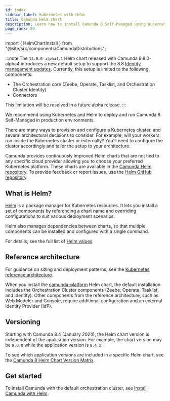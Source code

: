 ```yaml
---
id: index
sidebar_label: Kubernetes with Helm
title: Camunda Helm chart
description: Learn how to install Camunda 8 Self-Managed using Kubernetes with Helm.
page_rank: 80
---
```


import { HelmChartInstall } from "@site/src/components/CamundaDistributions";

:::note
The `13.0.0-alpha4.1` Helm chart released with Camunda 8.8.0-alpha4 introduces a new default setup to support the 8.8 [Identity management updates](/reference/announcements-release-notes/880/880-release-notes.md#identity-management-updates-saasself-managed). Currently, this setup is limited to the following components:

- The Orchestration core (Zeebe, Operate, Tasklist, and Orchestration Cluster Identity)
- Connectors

This limitation will be resolved in a future alpha release.
:::

We recommend using Kubernetes and Helm to deploy and run Camunda 8 Self-Managed in production environments.

There are many ways to provision and configure a Kubernetes cluster, and several architectural decisions to consider. For example, will your workers run inside the Kubernetes cluster or externally? You'll need to configure the cluster accordingly and tailor the setup to your architecture.

Camunda provides continuously improved Helm charts that are not tied to any specific cloud provider allowing you to choose your preferred Kubernetes platform. These charts are available in the [Camunda Helm repository](https://artifacthub.io/packages/helm/camunda/camunda-platform). To provide feedback or report issues, use the [Helm GitHub repository](https://github.com/camunda/camunda-platform-helm/issues).

## What is Helm?

[Helm](https://helm.sh/) is a package manager for Kubernetes resources. It lets you install a set of components by referencing a chart name and overriding configurations to suit various deployment scenarios.

Helm also manages dependencies between charts, so that multiple components can be installed and configured with a single command.

For details, see the full list of [Helm values](https://artifacthub.io/packages/helm/camunda/camunda-platform#parameters).

## Reference architecture

For guidance on sizing and deployment patterns, see the [Kubernetes reference architecture](/self-managed/reference-architecture/kubernetes.md).

When you install the [camunda-platform](https://artifacthub.io/packages/helm/camunda/camunda-platform) Helm chart, the default installation includes the Orchestration Cluster components (Zeebe, Operate, Tasklist, and Identity). Other components from the reference architecture, such as Web Modeler and Console, require additional configuration and an external Identity Provider (IdP).

## Versioning

Starting with Camunda 8.4 (January 2024), the Helm chart version is independent of the application version. For example, the chart version may be `9.0.0` while the application version is `8.4.x`.

To see which application versions are included in a specific Helm chart, see the [Camunda 8 Helm Chart Version Matrix](https://helm.camunda.io/camunda-platform/version-matrix/).

## Get started

To install Camunda with the default orchestration cluster, see [Install Camunda with Helm](/self-managed/deployment/helm/install/quick-install.md).
